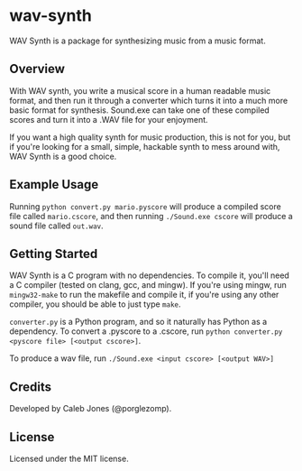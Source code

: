wav-synth
=========

WAV Synth is a package for synthesizing music from a music format.

Overview
--------

With WAV synth, you write a musical score in a human readable music format,
and then run it through a converter which turns it into a much more basic format
for synthesis.
Sound.exe can take one of these compiled scores and turn it into a .WAV file for
your enjoyment.

If you want a high quality synth for music production, this is not for you,
but if you're looking for a small, simple, hackable synth to mess around with,
WAV Synth is a good choice.

Example Usage
-------------

Running `python convert.py mario.pyscore` will produce a compiled score file 
called `mario.cscore`, and then running `./Sound.exe cscore` will produce
a sound file called `out.wav`.

Getting Started
---------------

WAV Synth is a C program with no dependencies.
To compile it, you'll need a C compiler (tested on clang, gcc, and mingw).
If you're using mingw, run `mingw32-make` to run the makefile and compile it,
if you're using any other compiler, you should be able to just type `make`.

`converter.py` is a Python program, and so it naturally has Python as a dependency.
To convert a .pyscore to a .cscore, run `python converter.py <pyscore file> [<output cscore>]`.

To produce a wav file, run `./Sound.exe <input cscore> [<output WAV>]`

Credits
-------

Developed by Caleb Jones (@porglezomp).

License
-------

Licensed under the MIT license.
